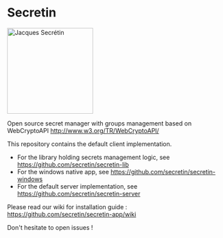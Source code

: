 # Secretin
<img src="http://www.newmedia-fr.info/databank/photo_articles/jacquessecretin.jpg" alt="Jacques Secrétin" width="200"/>

Open source secret manager with groups management based on WebCryptoAPI http://www.w3.org/TR/WebCryptoAPI/

This repository contains the default client implementation.

* For the library holding secrets management logic, see https://github.com/secretin/secretin-lib
* For the windows native app, see https://github.com/secretin/secretin-windows
* For the default server implementation, see https://github.com/secretin/secretin-server

Please read our wiki for installation guide : https://github.com/secretin/secretin-app/wiki

Don't hesitate to open issues !
